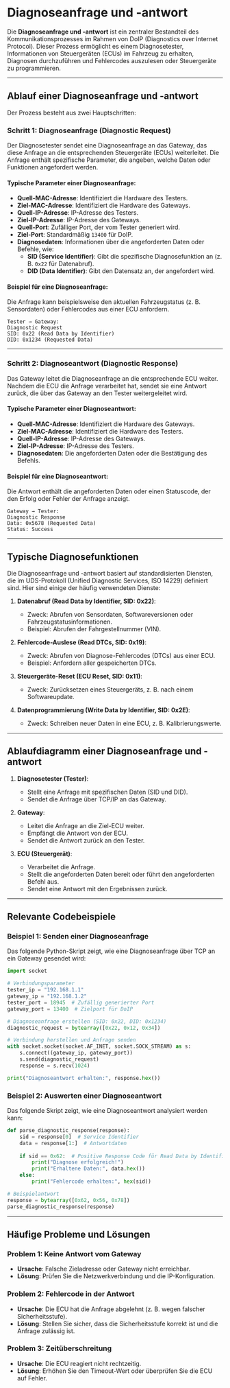 # Diagnoseanfrage und -antwort

Die **Diagnoseanfrage und -antwort** ist ein zentraler Bestandteil des Kommunikationsprozesses im Rahmen von DoIP (Diagnostics over Internet Protocol). Dieser Prozess ermöglicht es einem Diagnosetester, Informationen von Steuergeräten (ECUs) im Fahrzeug zu erhalten, Diagnosen durchzuführen und Fehlercodes auszulesen oder Steuergeräte zu programmieren.

---

## Ablauf einer Diagnoseanfrage und -antwort

Der Prozess besteht aus zwei Hauptschritten:

### Schritt 1: Diagnoseanfrage (Diagnostic Request)

Der Diagnosetester sendet eine Diagnoseanfrage an das Gateway, das diese Anfrage an die entsprechenden Steuergeräte (ECUs) weiterleitet. Die Anfrage enthält spezifische Parameter, die angeben, welche Daten oder Funktionen angefordert werden.

#### Typische Parameter einer Diagnoseanfrage:
- **Quell-MAC-Adresse**: Identifiziert die Hardware des Testers.
- **Ziel-MAC-Adresse**: Identifiziert die Hardware des Gateways.
- **Quell-IP-Adresse**: IP-Adresse des Testers.
- **Ziel-IP-Adresse**: IP-Adresse des Gateways.
- **Quell-Port**: Zufälliger Port, der vom Tester generiert wird.
- **Ziel-Port**: Standardmäßig `13400` für DoIP.
- **Diagnosedaten**: Informationen über die angeforderten Daten oder Befehle, wie:
  - **SID (Service Identifier)**: Gibt die spezifische Diagnosefunktion an (z. B. `0x22` für Datenabruf).
  - **DID (Data Identifier)**: Gibt den Datensatz an, der angefordert wird.

#### Beispiel für eine Diagnoseanfrage:
Die Anfrage kann beispielsweise den aktuellen Fahrzeugstatus (z. B. Sensordaten) oder Fehlercodes aus einer ECU anfordern.

```plaintext
Tester → Gateway:
Diagnostic Request
SID: 0x22 (Read Data by Identifier)
DID: 0x1234 (Requested Data)
```

---

### Schritt 2: Diagnoseantwort (Diagnostic Response)

Das Gateway leitet die Diagnoseanfrage an die entsprechende ECU weiter. Nachdem die ECU die Anfrage verarbeitet hat, sendet sie eine Antwort zurück, die über das Gateway an den Tester weitergeleitet wird.

#### Typische Parameter einer Diagnoseantwort:
- **Quell-MAC-Adresse**: Identifiziert die Hardware des Gateways.
- **Ziel-MAC-Adresse**: Identifiziert die Hardware des Testers.
- **Quell-IP-Adresse**: IP-Adresse des Gateways.
- **Ziel-IP-Adresse**: IP-Adresse des Testers.
- **Diagnosedaten**: Die angeforderten Daten oder die Bestätigung des Befehls.

#### Beispiel für eine Diagnoseantwort:
Die Antwort enthält die angeforderten Daten oder einen Statuscode, der den Erfolg oder Fehler der Anfrage anzeigt.

```plaintext
Gateway → Tester:
Diagnostic Response
Data: 0x5678 (Requested Data)
Status: Success
```

---

## Typische Diagnosefunktionen

Die Diagnoseanfrage und -antwort basiert auf standardisierten Diensten, die im UDS-Protokoll (Unified Diagnostic Services, ISO 14229) definiert sind. Hier sind einige der häufig verwendeten Dienste:

1. **Datenabruf (Read Data by Identifier, SID: 0x22)**:
   - Zweck: Abrufen von Sensordaten, Softwareversionen oder Fahrzeugstatusinformationen.
   - Beispiel: Abrufen der Fahrgestellnummer (VIN).

2. **Fehlercode-Auslese (Read DTCs, SID: 0x19)**:
   - Zweck: Abrufen von Diagnose-Fehlercodes (DTCs) aus einer ECU.
   - Beispiel: Anfordern aller gespeicherten DTCs.

3. **Steuergeräte-Reset (ECU Reset, SID: 0x11)**:
   - Zweck: Zurücksetzen eines Steuergeräts, z. B. nach einem Softwareupdate.

4. **Datenprogrammierung (Write Data by Identifier, SID: 0x2E)**:
   - Zweck: Schreiben neuer Daten in eine ECU, z. B. Kalibrierungswerte.

---

## Ablaufdiagramm einer Diagnoseanfrage und -antwort

1. **Diagnosetester (Tester)**:
   - Stellt eine Anfrage mit spezifischen Daten (SID und DID).
   - Sendet die Anfrage über TCP/IP an das Gateway.

2. **Gateway**:
   - Leitet die Anfrage an die Ziel-ECU weiter.
   - Empfängt die Antwort von der ECU.
   - Sendet die Antwort zurück an den Tester.

3. **ECU (Steuergerät)**:
   - Verarbeitet die Anfrage.
   - Stellt die angeforderten Daten bereit oder führt den angeforderten Befehl aus.
   - Sendet eine Antwort mit den Ergebnissen zurück.

---

## Relevante Codebeispiele

### Beispiel 1: Senden einer Diagnoseanfrage
Das folgende Python-Skript zeigt, wie eine Diagnoseanfrage über TCP an ein Gateway gesendet wird:

```python
import socket

# Verbindungsparameter
tester_ip = "192.168.1.1"
gateway_ip = "192.168.1.2"
tester_port = 18945  # Zufällig generierter Port
gateway_port = 13400  # Zielport für DoIP

# Diagnoseanfrage erstellen (SID: 0x22, DID: 0x1234)
diagnostic_request = bytearray([0x22, 0x12, 0x34])

# Verbindung herstellen und Anfrage senden
with socket.socket(socket.AF_INET, socket.SOCK_STREAM) as s:
    s.connect((gateway_ip, gateway_port))
    s.send(diagnostic_request)
    response = s.recv(1024)

print("Diagnoseantwort erhalten:", response.hex())
```

### Beispiel 2: Auswerten einer Diagnoseantwort
Das folgende Skript zeigt, wie eine Diagnoseantwort analysiert werden kann:

```python
def parse_diagnostic_response(response):
    sid = response[0]  # Service Identifier
    data = response[1:]  # Antwortdaten
    
    if sid == 0x62:  # Positive Response Code für Read Data by Identifier
        print("Diagnose erfolgreich!")
        print("Erhaltene Daten:", data.hex())
    else:
        print("Fehlercode erhalten:", hex(sid))

# Beispielantwort
response = bytearray([0x62, 0x56, 0x78])
parse_diagnostic_response(response)
```

---

## Häufige Probleme und Lösungen

### Problem 1: Keine Antwort vom Gateway
- **Ursache**: Falsche Zieladresse oder Gateway nicht erreichbar.
- **Lösung**: Prüfen Sie die Netzwerkverbindung und die IP-Konfiguration.

### Problem 2: Fehlercode in der Antwort
- **Ursache**: Die ECU hat die Anfrage abgelehnt (z. B. wegen falscher Sicherheitsstufe).
- **Lösung**: Stellen Sie sicher, dass die Sicherheitsstufe korrekt ist und die Anfrage zulässig ist.

### Problem 3: Zeitüberschreitung
- **Ursache**: Die ECU reagiert nicht rechtzeitig.
- **Lösung**: Erhöhen Sie den Timeout-Wert oder überprüfen Sie die ECU auf Fehler.
